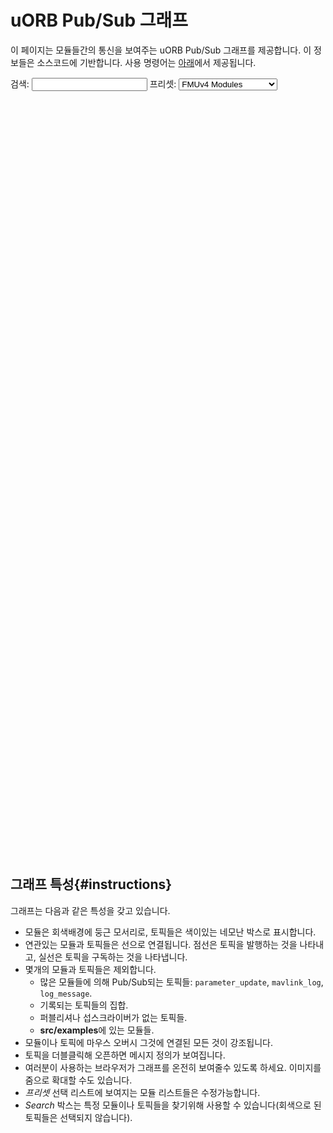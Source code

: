 # uORB Pub/Sub 그래프

이 페이지는 모듈들간의 통신을 보여주는 uORB Pub/Sub 그래프를 제공합니다. 이 정보들은 소스코드에 기반합니다. 사용 명령어는 [아래](#instructions)에서 제공됩니다.

검색: <input id="search" type="text" /> 프리셋: <select id ="select-graph" name="select-graph"> <option value='graph_px4fmu-v4.json'>FMUv4 Modules</option> <option value='graph_px4fmu-v2.json'>FMUv2 Modules</option> <option value='graph_sitl.json'>SITL Modules</option> <option value='graph_runtime_sitl.json'>SITL Runtime Modules</option> <option value='graph_full.json'>All Modules</option> </select>   
<!-- use an absolute position to allow it to overflow to the left and the right -->
<svg width="1200" height="1200" style="position: absolute; left: -9999px; right: -9999px; margin: auto;"></svg>
<script src="https://d3js.org/d3.v4.min.js"></script>

<!-- the position of the svg is absolute, so we add a div with the necessary spacing -->

<div style="height: 1210px;"></div>

<script>

// the d3.js script might not yet be loaded (because it's not in <head>), so we
// wrap everything in a function and retry until d3 is available
function initializeGraph() {
    if (typeof d3 === 'undefined') {
        // try again later
        setTimeout(initializeGraph, 500);
        return;
    }


var graph_option = document.getElementById("select-graph");
var default_json_file = graph_option.value;
var minOpacity = 0.1; // opacity when a node/link is faded

/* search field: highlight all matching nodes on text change */
var g_filterText = "";
function searchTextChanged() {
    var textField = document.getElementById("search");
    var searchText = textField.value;
    var opacity = minOpacity;
    if (searchText == "" || document.activeElement != textField) {
        opacity = 1;
        g_filterText = "";
    } else {
        g_filterText = searchText;
    }

    /* change opacity */
    // TODO: call fade() instead?
    node.style("stroke-opacity", function(o) {
        thisOpacity = o.name.includes(searchText) ? 1 : opacity;
        this.setAttribute('fill-opacity', thisOpacity);
        return thisOpacity;
    });

    text.style("stroke-opacity", function(o) {
        thisOpacity = o.name.includes(searchText) ? 1 : opacity;
        this.setAttribute('fill-opacity', thisOpacity);
        return thisOpacity;
    });
    link.style("stroke-opacity", function(o) {
        return opacity;
    });
}
document.getElementById("search").addEventListener("keyup", searchTextChanged);
document.getElementById("search").addEventListener("focusout", searchTextChanged);
document.getElementById("search").addEventListener("focusin", searchTextChanged);
document.getElementById("select-graph").addEventListener("change", reloadSimulation);



var svg = d3.select("svg"),
    width = +svg.attr("width"),
    height = +svg.attr("height");


var collisionForce = rectCollide()
    .size(function (d) { return [d.width+10, d.height+6]; });

var boxForce = boundedBox()
    .bounds([[0, 0], [width, height]])
    .size(function (d) { return [d.width, d.height]; });

var simulation = d3.forceSimulation()
    .velocityDecay(0.3) // default: 0.4
    // alpha: initially 1, then reduced at each step, reducing the forces, so
    // that the simulation comes to a stop eventually
    .alphaMin(0.0001) // default: 0.001
    .alphaDecay(0.0428) // default: 0.0228
    //.alphaTarget(1) // enabling this will make sure the simulation never comes
    // to a stop (and the nodes will either keep fighting for their position, or
    // find an equilibrium)
    .force("link", d3.forceLink().id(function(d) { return d.id; })
    .distance(100)//.strength(0.02) // default: 30, 1 / Math.min(count(link.source), count(link.target));
        // distance: desired link distance
//      .iterations(1) // default: 1, greater = increased rigidity
    )
    .force("charge", d3.forceManyBody().strength(-250)) // decrease to make the
           // graph spread more (distance has a similar effect, but affects the
           // leaf nodes more)
    .force('box', boxForce) // keep the nodes inside the visible area
    .force('collision', collisionForce)
    .force("center", d3.forceCenter(width / 2, height / 2));

// SVG elements
var node = null;
var text = null;
var link = null;

function loadSimulation(json_file_name) {

    d3.json(json_file_name, function(error, graph) {
        if (error) throw error;

        // module filtering (does not remove 'orphaned' topics)
        /*
        var ignored_modules = ["mavlink", "commander"];
        for (var i = 0; i < ignored_modules.length; ++i) {
            var module_id = "m_"+ignored_modules[i];
            // links
            for (var j = 0; j < graph.links.length; ++j) {
                if (graph.links[j].source == module_id ||
                    graph.links[j].target == module_id) {
                    graph.links.splice(j, 1);
                    --j;
                }
            }
            // nodes
            for (var j = 0; j < graph.nodes.length; ++j) {
                if (graph.nodes[j].id == module_id) {
                    graph.nodes.splice(j, 1);
                    --j;
                }
            }
        }
        */

        // explanation for the following syntax: https://bost.ocks.org/mike/join/
        link = svg.append("g")
            .attr("class", "links")
            .selectAll("line")
            .data(graph.links)
            .enter().append("line")
            .attr("stroke-opacity", 0.7)
            .attr("stroke", function(d) { return d.color; })
            .style("stroke-dasharray", function(d) {
                if (d.style == "dashed") return "3, 3";
                return "1, 0";
            });

        var g = svg.append("g").selectAll("g").data(graph.nodes).enter().append("g");
        node = g.append("rect")
            // rounded corners (somewhat more expensive to render)
            .attr("rx", function(d) { return d.type == "module" ? 8 : 0; });

        text = g.append("text")
            .attr("class", "labels")
            .style("font-size", "12px")
            .attr("fill", function(d) { return "#fff"; })
            .attr("dy", ".35em")
            .attr("text-anchor", "middle")
            .text(function(d) { return d.name; })
            .on("mouseover", fadeAnimated(minOpacity))
            .on("mouseout", fadeAnimated(1))
            .on("dblclick", openLink);

        var paddingLeftRight = 18; // adjust the padding values depending on font and font size
        var paddingTopBottom = 5;

        svg.selectAll("text").each(function(d, i) {
            var curPaddingLeftRight = paddingLeftRight;
            var curPaddingTopBottom = paddingTopBottom;
            if (graph.nodes[i].type == "module") {
                curPaddingLeftRight *= 1.5;
                curPaddingTopBottom *= 1.5;
            }

            // get bounding box of text field and store it
            graph.nodes[i].width = this.getBBox().width+curPaddingLeftRight;
            graph.nodes[i].height = this.getBBox().height+curPaddingTopBottom;

            graph.nodes[i].vx = 0;
            graph.nodes[i].vy = 0;
        });


        simulation
            .nodes(graph.nodes)
            .on("tick", ticked);

        simulation.force("link")
            .links(graph.links);

        function ticked() {
            link
                .attr("x1", function(d) { return d.source.x; })
                .attr("y1", function(d) { return d.source.y; })
                .attr("x2", function(d) { return d.target.x; })
                .attr("y2", function(d) { return d.target.y; });

            text
                .attr("x", function(d) { return d.x; })
                .attr("y", function(d) { return d.y; });

            svg.selectAll("rect")
                .attr("x", function(d) { return d.x - d.width/2; })
                .attr("y", function(d) { return d.y - d.height/2;  })
                .attr("width", function(d) { return d.width; })
                .attr("height", function(d) { return d.height; })
                .attr("fill", function(d) { return d.color; });
        }

        // open the 'node.url' attribute in a new tab, if it exists
        function openLink(n) {
            if (typeof n.url !== 'undefined') {
                window.open(n.url, '_blank');
            }
        }


        // smooth fade in/out
        var animationTimer = null;
        var currentOpacity = 1;
        var destOpacity = 1;
        function fadeAnimated(opacity) {
            return function(d) {
                if (animationTimer != null)
                    animationTimer.stop();

                destOpacity = opacity;

                animationTimer = d3.interval(function(elapsed) {
                    var newOpacity = currentOpacity + (destOpacity-currentOpacity) * elapsed/300;
                    // check if we overshot the destination opacity
                    if ((currentOpacity - destOpacity) * (newOpacity - destOpacity) < 0) {
                        currentOpacity = destOpacity;
                    } else {
                        currentOpacity = newOpacity;
                    }
                    fade(currentOpacity)(d);
                    if (Math.abs(currentOpacity - destOpacity) < 0.005) {
                        animationTimer.stop();
                        animationTimer = null;
                    }
                }, 30);
            }
        }

        // mouse over functionality: fade the rest of the graph

        var linkedByIndex = {};
        graph.links.forEach(function(d) {
            linkedByIndex[d.source.index + "," + d.target.index] = 1;
        });
        function isConnected(a, b) {
            return linkedByIndex[a.index + "," + b.index] || linkedByIndex[b.index + "," + a.index] || a.index == b.index;
        }
        function fade(opacity) {
            return function(d) {
                /* The graph opacity is using the following behavior:
                 * - no filtering (g_filterText == ""):
                 *   - mouse hovers over a node: the node and it's connected
                 *     nodes are visible, the rest is faded
                 *   - else: all nodes and links are visible
                 * - filtering:
                 *   - all nodes matching the filter are always visible
                 *   - mouse hovers over a node: the connected nodes are visible
                 *   - no hovering: rest of the non-matching nodes are faded
                 *     (and all the links too)
                 */
                var invertedOpacity = (1+minOpacity) - opacity;
                if (g_filterText != "") {
                    // in case of filtering, the default is to fade non-matching
                    // nodes
                    opacity = minOpacity;
                }

                function nodeOpacity(o) {
                    if (g_filterText != "" && o.name.includes(g_filterText)) {
                        thisOpacity = 1; // always visible if filter matches
                    } else if (isConnected(d, o)) {
                        if (g_filterText == "") {
                            thisOpacity = 1; // connected w/o filtering -> show it
                        } else if (d.name.includes(g_filterText)) {
                            thisOpacity = invertedOpacity;
                        } else {
                            thisOpacity = opacity;
                        }
                    } else {
                        thisOpacity = opacity;
                    }

                    this.setAttribute('fill-opacity', thisOpacity);
                    return thisOpacity;
                }

                node.style("stroke-opacity", nodeOpacity);
                text.style("stroke-opacity", nodeOpacity);

                var linkOpacity = opacity;
                var linkOpacityConnected = 1;
                if (g_filterText != "") {
                    if (d.name.includes(g_filterText)) {
                        linkOpacityConnected = invertedOpacity;
                    } else {
                        linkOpacityConnected = minOpacity;
                    }
                    linkOpacity = minOpacity;
                }
                link.style("stroke-opacity", function(o) {
                    return o.source === d || o.target === d ?
                        linkOpacityConnected : linkOpacity;
                });
            };
        }

    });
}

function reloadSimulation(e) {
    json_file_name = e.target.value;
    console.log(json_file_name);
    d3.selectAll("svg > *").remove();
    loadSimulation(json_file_name);
    simulation.alpha(1).restart();
}

/* initial graph */
loadSimulation(default_json_file);


function rectCollide() {
    var nodes, sizes, masses;
    var size = constant([0, 0]);
    var strength = 0.3;
    var iterations = 20;

    function force() {
        var node, size, mass, xi, yi;
        var i = -1;
        while (++i < iterations) { iterate(); }

        function iterate() {
            var j = -1;
            var tree = d3.quadtree(nodes, xCenter, yCenter).visitAfter(prepare);

            while (++j < nodes.length) {
                node = nodes[j];
                size = sizes[j];
                mass = masses[j];
                xi = xCenter(node);
                yi = yCenter(node);

                tree.visit(apply);
            }
        }

        function apply(quad, x0, y0, x1, y1) {
            var data = quad.data;
            var xSize = (size[0] + quad.size[0]) / 2;
            var ySize = (size[1] + quad.size[1]) / 2;
            if (data) {
                if (data.index <= node.index) { return; }

                var x = xi - xCenter(data);
                var y = yi - yCenter(data);
                var xd = Math.abs(x) - xSize;
                var yd = Math.abs(y) - ySize;

                if (xd < 0 && yd < 0) {
                    var l = Math.sqrt(x * x + y * y);
                    var m = masses[data.index] / (mass + masses[data.index]);

                    if (l > 0.000001) {
                        if (xd > yd) {
                            node.vx -= (x *= xd / l * strength) * m;
                            data.vx += x * (1 - m);
                        } else {
                            node.vy -= (y *= yd / l * strength) * m;
                            data.vy += y * (1 - m);
                        }
                    }
                }
            }

            return x0 > xi + xSize || y0 > yi + ySize ||
                x1 < xi - xSize || y1 < yi - ySize;
        }

        function prepare(quad) {
            if (quad.data) {
                quad.size = sizes[quad.data.index];
            } else {
                quad.size = [0, 0];
                var i = -1;
                while (++i < 4) {
                    if (quad[i] && quad[i].size) {
                        quad.size[0] = Math.max(quad.size[0], quad[i].size[0]);
                        quad.size[1] = Math.max(quad.size[1], quad[i].size[1]);
                    }
                }
            }
        }
    }

    function xCenter(d) { return d.x + d.vx; }
    function yCenter(d) { return d.y + d.vy; }

    force.initialize = function (_) {
        sizes = (nodes = _).map(size);
        masses = sizes.map(function (d) { return d[0] * d[1] });
    }

    force.size = function (_) {
        return (arguments.length
            ? (size = typeof _ === 'function' ? _ : constant(_), force)
            : size);
    }

    force.strength = function (_) {
        return (arguments.length ? (strength = +_, force) : strength);
    }

    force.iterations = function (_) {
        return (arguments.length ? (iterations = +_, force) : iterations);
    }

    return force;
}

function boundedBox() {
    var nodes, sizes;
    var bounds;
    var size = constant([0, 0]);

    function force() {
        var node, size;
        var xi, x0, x1, yi, y0, y1;
        var i = -1;
        while (++i < nodes.length) {
            node = nodes[i];
            size = sizes[i];
            xi = node.x + node.vx;
            x0 = bounds[0][0] - (xi - size[0]/2);
            x1 = bounds[1][0] - (xi + size[0]/2);
            yi = node.y + node.vy;
            y0 = bounds[0][1] - (yi - size[1]/2);
            y1 = bounds[1][1] - (yi + size[1]/2);
            if (x0 > 0 || x1 < 0) {
                node.x += node.vx;
                node.vx = -node.vx;
                if (node.vx < x0) { node.x += x0 - node.vx; }
                if (node.vx > x1) { node.x += x1 - node.vx; }
            }
            if (y0 > 0 || y1 < 0) {
                node.y += node.vy;
                node.vy = -node.vy;
                if (node.vy < y0) { node.vy += y0 - node.vy; }
                if (node.vy > y1) { node.vy += y1 - node.vy; }
            }
        }
    }

    force.initialize = function (_) {
        sizes = (nodes = _).map(size);
    }

    force.bounds = function (_) {
        return (arguments.length ? (bounds = _, force) : bounds);
    }

    force.size = function (_) {
        return (arguments.length
            ? (size = typeof _ === 'function' ? _ : constant(_), force)
            : size);
    }

    return force;
}


function constant(_) {
    return function () { return _; }
}

} // initializeGraph()

initializeGraph();

</script>

 

## 그래프 특성{#instructions}

그래프는 다음과 같은 특성을 갖고 있습니다.

- 모듈은 회색배경에 둥근 모서리로, 토픽들은 색이있는 네모난 박스로 표시합니다.
- 연관있는 모듈과 토픽들은 선으로 연결됩니다. 점선은 토픽을 발행하는 것을 나타내고, 실선은 토픽을 구독하는 것을 나타냅니다.
- 몇개의 모듈과 토픽들은 제외합니다. 
  - 많은 모듈들에 의해 Pub/Sub되는 토픽들: `parameter_update`, `mavlink_log`, `log_message`.
  - 기록되는 토픽들의 집합.
  - 퍼블리셔나 섭스크라이버가 없는 토픽들.
  - **src/examples**에 있는 모듈들.
- 모듈이나 토픽에 마우스 오버시 그것에 연결된 모든 것이 강조됩니다.
- 토픽을 더블클릭해 오픈하면 메시지 정의가 보여집니다.
- 여러분이 사용하는 브라우저가 그래프를 온전히 보여줄수 있도록 하세요. 이미지를 줌으로 확대할 수도 있습니다.
- *프리셋* 선택 리스트에 보여지는 모듈 리스트들은 수정가능합니다.
- *Search* 박스는 특정 모듈이나 토픽들을 찾기위해 사용할 수 있습니다(회색으로 된 토픽들은 선택되지 않습니다).